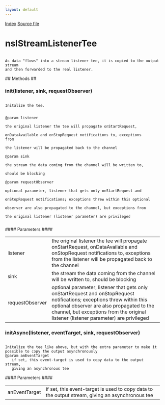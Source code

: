 ```yaml
---
layout: default
---
```

<div id='links'><a href="../index.html">Index</a>
<a href="http://dxr.mozilla.org/mozilla-central/source/netwerk/base/public/nsIStreamListenerTee.idl">Source file</a>
</div>

# nsIStreamListenerTee #
<code>  
As data "flows" into a stream listener tee, it is copied to the output stream  
and then forwarded to the real listener.  
  
</code>
## Methods ##

### init(listener, sink, requestObserver) ###
<code>   
Initalize the tee.  
  
@param listener  
   the original listener the tee will propagate onStartRequest,  
   onDataAvailable and onStopRequest notifications to, exceptions from   
   the listener will be propagated back to the channel  
@param sink  
   the stream the data coming from the channel will be written to,  
   should be blocking  
@param requestObserver  
   optional parameter, listener that gets only onStartRequest and  
   onStopRequest notifications; exceptions threw within this optional  
   observer are also propagated to the channel, but exceptions from  
   the original listener (listener parameter) are privileged   
  
</code>
#### Parameters ####

<table>

<tr>
<td>listener</td>
<td>   the original listener the tee will propagate onStartRequest,  
   onDataAvailable and onStopRequest notifications to, exceptions from   
   the listener will be propagated back to the channel  
</td>
</tr>

<tr>
<td>sink</td>
<td>   the stream the data coming from the channel will be written to,  
   should be blocking  
</td>
</tr>

<tr>
<td>requestObserver</td>
<td>   optional parameter, listener that gets only onStartRequest and  
   onStopRequest notifications; exceptions threw within this optional  
   observer are also propagated to the channel, but exceptions from  
   the original listener (listener parameter) are privileged   
</td>
</tr>

</table>

### initAsync(listener, eventTarget, sink, requestObserver) ###
<code>   
Initalize the tee like above, but with the extra parameter to make it  
possible to copy the output asynchronously  
@param anEventTarget  
   if set, this event-target is used to copy data to the output stream,  
   giving an asynchronous tee  
  
</code>
#### Parameters ####

<table>

<tr>
<td>anEventTarget</td>
<td>   if set, this event-target is used to copy data to the output stream,  
   giving an asynchronous tee  
</td>
</tr>

</table>
